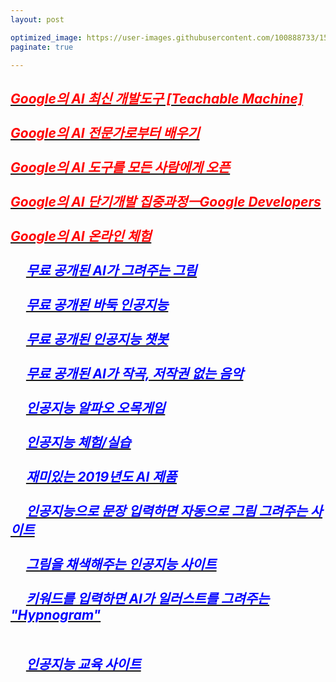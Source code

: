```yaml
---
layout: post

optimized_image: https://user-images.githubusercontent.com/100888733/156873478-acffbd58-d65d-48c3-a931-62a35da5cfe5.jpg
paginate: true

---
```

[<span style="color:red">***Google의 AI 최신 개발도구 [Teachable Machine]***</span>](https://teachablemachine.withgoogle.com/) <br> <br>
[<span style="color:red">***Google의 AI 전문가로부터 배우기***</span>](https://ai.google/education/) <br> <br>
[<span style="color:red">***Google의 AI 도구를 모든 사람에게 오픈***</span>](https://ai.google/tools/) <br> <br>
[<span style="color:red">***Google의 AI 단기개발 집중과정ㅡGoogle Developers***</span>](https://developers.google.com/machine-learning/crash-course) <br> <br>
[<span style="color:red">***Google의 AI 온라인 체험***</span>](http://www.minaminjee.com/) <br> <br>
&nbsp;&nbsp;&nbsp;&nbsp;&nbsp;[<span style="color:blue">***무료 공개된 AI가 그려주는 그림***</span>](https://cunicuni.tistory.com/274) <br> <br>
&nbsp;&nbsp;&nbsp;&nbsp;&nbsp;[<span style="color:blue">***무료 공개된 바둑 인공지능***</span>](http://www.joeunmart.com/bbs/board.php?bo_table=kubuntu_board&wr_id=19) <br> <br>
&nbsp;&nbsp;&nbsp;&nbsp;&nbsp;[<span style="color:blue">***무료 공개된 인공지능 챗봇***</span>](https://www.addie.co.kr/) <br> <br>
&nbsp;&nbsp;&nbsp;&nbsp;&nbsp;[<span style="color:blue">***무료 공개된 AI가 작곡, 저작권 없는 음악***</span>](https://m.blog.naver.com/PostView.naver?isHttpsRedirect=true&blogId=huihi68&logNo=220986605991) <br> <br>
&nbsp;&nbsp;&nbsp;&nbsp;&nbsp;[<span style="color:blue">***인공지능 알파오 오목게임***</span>](http://omok.ggemdol.com/) <br> <br>
&nbsp;&nbsp;&nbsp;&nbsp;&nbsp;[<span style="color:blue">***인공지능 체험/실습***</span>](https://www.hellosoft.fun/aidemo/) <br> <br>
&nbsp;&nbsp;&nbsp;&nbsp;&nbsp;[<span style="color:blue">***재미있는 2019년도 AI 제품***</span>](https://doooob.tistory.com/42) <br> <br>
&nbsp;&nbsp;&nbsp;&nbsp;&nbsp;[<span style="color:blue">***인공지능으로 문장 입력하면 자동으로 그림 그려주는 사이트***</span>](https://aitown.tistory.com/837) <br> <br>
&nbsp;&nbsp;&nbsp;&nbsp;&nbsp;[<span style="color:blue">***그림을 채색해주는 인공지능 사이트***</span>](https://wooncloud.tistory.com/50) <br> <br>
&nbsp;&nbsp;&nbsp;&nbsp;&nbsp;[<span style="color:blue">***키워드를 입력하면 AI가 일러스트를 그려주는 "Hypnogram"***</span>](https://kosis.kr/index/index.do) <br> <br>
 <br>
  &nbsp;&nbsp;&nbsp;&nbsp;&nbsp;[<span style="color:blue">***인공지능 교육 사이트***</span>](https://carriedata.tistory.com/entry/%EC%B4%88%EC%A4%91%EB%93%B1-%EC%9D%B8%EA%B3%B5%EC%A7%80%EB%8A%A5-%EA%B5%90%EC%9C%A1-%EA%B4%80%EB%A0%A8-%EC%82%AC%EC%9D%B4%ED%8A%B8-%EB%AA%A8%EC%9D%8C) <br> <br>
 ---
  
